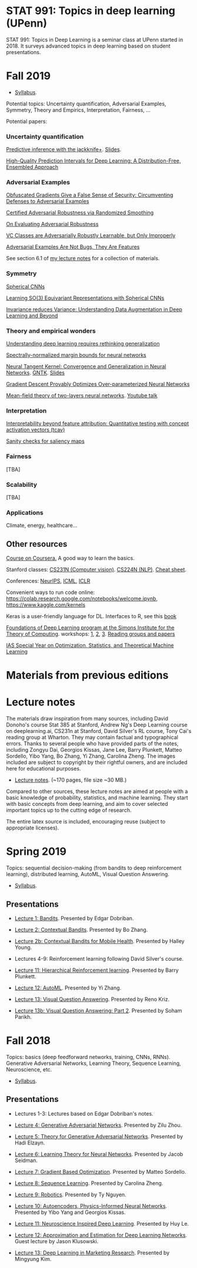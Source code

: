 # STAT 991: Topics in deep learning (UPenn)

STAT 991: Topics in Deep Learning is a seminar class at UPenn started in 2018. It surveys advanced topics in deep learning based on student presentations. 

# Fall 2019

* [Syllabus](https://github.com/dobriban/Topics-in-deep-learning/blob/master/Syllabus/stat-991-fall-2019-syllabus.pdf). 

Potential topics: Uncertainty quantification, Adversarial Examples, Symmetry, Theory and Empirics, Interpretation, Fairness,  ...

Potential papers:

### Uncertainty quantification

  [Predictive inference with the jackknife+](https://arxiv.org/abs/1905.02928). [Slides](https://github.com/dobriban/Topics-in-deep-learning/blob/master/Stat%20991%20presentations/Fall%202019/Slides/BarberSlides-whoa-psi-2019.pdf). 

  
  [High-Quality Prediction Intervals for Deep Learning: A Distribution-Free, Ensembled Approach](http://proceedings.mlr.press/v80/pearce18a.html)

### Adversarial Examples

[Obfuscated Gradients Give a False Sense of Security: Circumventing Defenses to Adversarial Examples](https://arxiv.org/abs/1802.00420)

[Certified Adversarial Robustness via Randomized Smoothing](https://arxiv.org/abs/1902.02918)

[On Evaluating Adversarial Robustness](https://arxiv.org/abs/1902.06705)

[VC Classes are Adversarially Robustly Learnable, but Only Improperly](https://arxiv.org/abs/1902.04217)

[Adversarial Examples Are Not Bugs, They Are Features](https://arxiv.org/abs/1905.02175)

See section 6.1 of [my lecture notes](https://github.com/dobriban/Topics-in-deep-learning/blob/master/Lecture%20Notes/stat_991.pdf) for a collection of materials.

### Symmetry

[Spherical CNNs](https://arxiv.org/abs/1801.10130)

[Learning SO(3) Equivariant Representations with Spherical CNNs](http://openaccess.thecvf.com/content_ECCV_2018/html/Carlos_Esteves_Learning_SO3_Equivariant_ECCV_2018_paper.html)

[Invariance reduces Variance: Understanding Data Augmentation in Deep Learning and Beyond](https://arxiv.org/abs/1907.10905)


### Theory and empirical wonders

[Understanding deep learning requires rethinking generalization](https://arxiv.org/abs/1611.03530)

[Spectrally-normalized margin bounds for neural networks](http://papers.nips.cc/paper/7204-spectrally-normalized-margin-bounds-for-neural-networks)

[Neural Tangent Kernel: Convergence and Generalization in Neural Networks](https://arxiv.org/abs/1806.07572). [GNTK](https://arxiv.org/abs/1905.13192). [Slides](https://github.com/dobriban/Topics-in-deep-learning/blob/master/Stat%20991%20presentations/Fall%202019/Slides/prez_gntk_july13.pdf)

[Gradient Descent Provably Optimizes Over-parameterized Neural Networks](https://arxiv.org/abs/1810.02054)

[Mean-field theory of two-layers neural networks](https://arxiv.org/abs/1804.06561). [Youtube talk](https://www.youtube.com/watch?v=eMFqg-B0oPE)

### Interpretation

[Interpretability beyond feature attribution: Quantitative testing with concept activation vectors (tcav)](https://arxiv.org/abs/1711.11279)

[Sanity checks for saliency maps](http://papers.nips.cc/paper/8160-sanity-checks-for-saliency-maps)

### Fairness

[TBA]

### Scalability

[TBA]

### Applications

Climate, energy, healthcare...


## Other resources

[Course on Coursera.](https://www.coursera.org/specializations/deep-learning) A good way to learn the basics.

Stanford classes: [CS231N (Computer vision)](http://cs231n.stanford.edu/). [CS224N (NLP)](http://web.stanford.edu/class/cs224n/). [Cheat sheet](https://stanford.edu/~shervine/teaching/cs-229/cheatsheet-deep-learning).

Conferences: [NeurIPS](https://nips.cc/), [ICML](https://icml.cc/), [ICLR](https://iclr.cc/)

Convenient ways to run code online: https://colab.research.google.com/notebooks/welcome.ipynb, https://www.kaggle.com/kernels

Keras is a user-friendly language for DL. Interfaces to R, see this [book](https://livebook.manning.com/book/deep-learning-with-r/about-this-book/)

[Foundations of Deep Learning program at the Simons Institute for the Theory of Computing](https://simons.berkeley.edu/programs/dl2019). workshops: [1](https://simons.berkeley.edu/workshops/schedule/10624), [2](https://simons.berkeley.edu/workshops/schedule/10627), [3](https://simons.berkeley.edu/workshops/schedule/10629). [Reading groups and papers](http://simons.squidhive.net/doku.php)

[IAS Special Year on Optimization, Statistics, and Theoretical Machine Learning](http://www.math.ias.edu/sp/Optimization_Statistics_and_Theoretical_Machine_Learning)

# Materials from previous editions

# Lecture notes

The materials draw inspiration from many sources, including David Donoho's course Stat 385 at Stanford, Andrew Ng's Deep Learning course on deeplearning.ai, CS231n at Stanford, David Silver's RL course, Tony Cai's reading group at Wharton. They may contain factual and typographical errors. Thanks to several people who have provided parts of the notes, including Zongyu Dai, Georgios Kissas, Jane Lee, Barry Plunkett, Matteo Sordello, Yibo Yang, Bo Zhang, Yi Zhang, Carolina Zheng. The images included are subject to copyright by their rightful owners, and are included here for educational purposes.

* [Lecture notes](https://github.com/dobriban/Topics-in-deep-learning/blob/master/Lecture%20Notes/stat_991.pdf). (~170 pages, file size ~30 MB.)

Compared to other sources, these lecture notes are aimed at people with a basic knowledge of probability, statistics, and machine learning. They start with basic concepts from deep learning, and aim to cover selected important topics up to the cutting edge of research.

The entire latex source is included, encouraging reuse (subject to appropriate licenses).


# Spring 2019

Topics: sequential decision-making (from bandits to deep reinforcement learning),  distributed learning, AutoML, Visual Question Answering.

* [Syllabus](https://github.com/dobriban/Topics-in-deep-learning/blob/master/Syllabus/stat-991-spring-2019-syllabus.pdf). 

## Presentations

* [Lecture 1: Bandits](https://github.com/dobriban/Topics-in-deep-learning/blob/master/Stat%20991%20presentations/Spring%202019/STAT-991-Spring-2019-Lec-1-Bandits.pdf). Presented by Edgar Dobriban.

* [Lecture 2: Contextual Bandits](https://github.com/dobriban/Topics-in-deep-learning/blob/master/Stat%20991%20presentations/Spring%202019/STAT-991-Spring-2019-Lec-2b-Bo-Contextual%20Bandits.pdf). Presented by Bo Zhang.

* [Lecture 2b: Contextual Bandits for Mobile Health](https://github.com/dobriban/Topics-in-deep-learning/blob/master/Stat%20991%20presentations/Spring%202019/STAT-991-Spring-2019-Lec%203a-Halley-Contextual-Bandits-for-Mobile-Health.pdf). Presented by Halley Young.

* Lectures 4-9: Reinforcement learning following David Silver's course.

* [Lecture 11: Hierarchical Reinforcement learning](https://github.com/dobriban/Topics-in-deep-learning/blob/master/Stat%20991%20presentations/Spring%202019/STAT-991-Spring-2019-Lec-11b-Barry-Plunkett-Hierarchical-RL.pdf). Presented by Barry Plunkett.

* [Lecture 12: AutoML](https://github.com/dobriban/Topics-in-deep-learning/blob/master/Stat%20991%20presentations/Spring%202019/STAT-991-Spring-2019-Lec-12-Yi-AutoML.pdf). Presented by Yi Zhang.

* [Lecture 13: Visual Question Answering](https://github.com/dobriban/Topics-in-deep-learning/blob/master/Stat%20991%20presentations/Spring%202019/STAT-991-Spring-2019-Lec-13-Reno-Kriz-Visual-Question-Answering.pptx). Presented by Reno Kriz.

* [Lecture 13b: Visual Question Answering: Part 2](https://github.com/dobriban/Topics-in-deep-learning/blob/master/Stat%20991%20presentations/Spring%202019/STAT-991-Spring-2019-Lec-13b-Soham-VQA_Attention_RL.pdf). Presented by Soham Parikh.

# Fall 2018

Topics: basics (deep feedforward networks, training, CNNs, RNNs). Generative Adversarial Networks, Learning Theory, Sequence Learning, Neuroscience, etc.


* [Syllabus](https://github.com/dobriban/Topics-in-deep-learning/blob/master/Syllabus/stat-991-fall-2018-syllabus.pdf). 

## Presentations

* Lectures 1-3: Lectures based on Edgar Dobriban's notes.

* [Lecture 4: Generative Adversarial Networks](https://github.com/dobriban/Topics-in-deep-learning/blob/master/Stat%20991%20presentations/Fall%202018/991-Lec-4-GAN_Zilu.pdf). Presented by Zilu Zhou.

* [Lecture 5: Theory for Generative Adversarial Networks](https://github.com/dobriban/Topics-in-deep-learning/blob/master/Stat%20991%20presentations/Fall%202018/991-Lec-5-GAN_Theory_Elzayn.pdf). Presented by Hadi Elzayn.

* [Lecture 6: Learning Theory for Neural Networks](https://github.com/dobriban/Topics-in-deep-learning/blob/master/Stat%20991%20presentations/Fall%202018/991-Lec-6-Learning_Theory_Jacob.pdf). Presented by Jacob Seidman.

* [Lecture 7: Gradient Based Optimization](https://github.com/dobriban/Topics-in-deep-learning/blob/master/Stat%20991%20presentations/Fall%202018/991-Lec-7-Gradient%20Descent_Matteo.pdf). Presented by Matteo Sordello.

* [Lecture 8: Sequence Learning](https://github.com/dobriban/Topics-in-deep-learning/blob/master/Stat%20991%20presentations/Fall%202018/991-Lec8-Sequence%20Learning_Carolina.pdf). Presented by Carolina Zheng.

* [Lecture 9: Robotics](https://github.com/dobriban/Topics-in-deep-learning/blob/master/Stat%20991%20presentations/Fall%202018/991-Lec-9-Robotics_Ty.pptx). Presented by Ty Nguyen.

* [Lecture 10: Autoencoders, Physics-Informed Neural Networks](https://github.com/dobriban/Topics-in-deep-learning/blob/master/Stat%20991%20presentations/Fall%202018/991-Lec-10-Autoencoders+Differential-Equations_Yibo_Georgios.pdf). Presented by Yibo Yang and Georgios Kissas.

* [Lecture 11: Neuroscience Inspired Deep Learning](https://github.com/dobriban/Topics-in-deep-learning/blob/master/Stat%20991%20presentations/Fall%202018/991-Lec-11-Neuroscience-inspired-deep-learning_-_Huy.pdf). Presented by Huy Le.

* [Lecture 12: Approximation and Estimation for Deep Learning Networks](https://github.com/dobriban/Topics-in-deep-learning/blob/master/Stat%20991%20presentations/Fall%202018/991-Lec-12-Approximation-and-Estimation-for-Deep-Learning-Networks_-_Jason_Klusowski.pdf). Guest lecture by Jason Klusowski.

* [Lecture 13: Deep Learning in Marketing Research](https://github.com/dobriban/Topics-in-deep-learning/blob/master/Stat%20991%20presentations/Fall%202018/991-Lec-13-Deep-Learning-in-Marketing-Research-Mingyung-Kim.pdf). Presented by Mingyung Kim.


